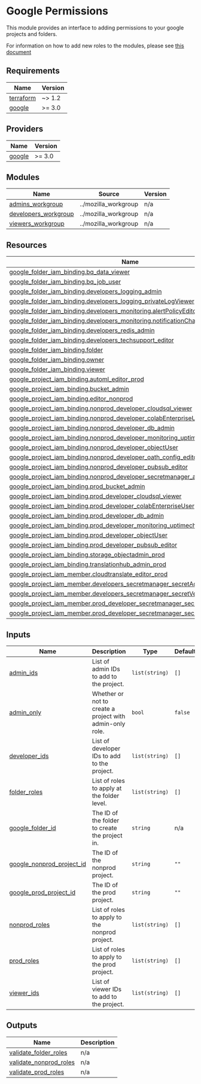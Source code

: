 # Google Permissions

This module provides an interface to adding permissions to your google projects and folders.

For information on how to add new roles to the modules, please see [this document](./ADDING\_NEW\_ROLE.md)

## Requirements

| Name | Version |
|------|---------|
| <a name="requirement_terraform"></a> [terraform](#requirement\_terraform) | ~> 1.2 |
| <a name="requirement_google"></a> [google](#requirement\_google) | >= 3.0 |

## Providers

| Name | Version |
|------|---------|
| <a name="provider_google"></a> [google](#provider\_google) | >= 3.0 |

## Modules

| Name | Source | Version |
|------|--------|---------|
| <a name="module_admins_workgroup"></a> [admins\_workgroup](#module\_admins\_workgroup) | ../mozilla_workgroup | n/a |
| <a name="module_developers_workgroup"></a> [developers\_workgroup](#module\_developers\_workgroup) | ../mozilla_workgroup | n/a |
| <a name="module_viewers_workgroup"></a> [viewers\_workgroup](#module\_viewers\_workgroup) | ../mozilla_workgroup | n/a |

## Resources

| Name | Type |
|------|------|
| [google_folder_iam_binding.bq_data_viewer](https://registry.terraform.io/providers/hashicorp/google/latest/docs/resources/folder_iam_binding) | resource |
| [google_folder_iam_binding.bq_job_user](https://registry.terraform.io/providers/hashicorp/google/latest/docs/resources/folder_iam_binding) | resource |
| [google_folder_iam_binding.developers_logging_admin](https://registry.terraform.io/providers/hashicorp/google/latest/docs/resources/folder_iam_binding) | resource |
| [google_folder_iam_binding.developers_logging_privateLogViewer](https://registry.terraform.io/providers/hashicorp/google/latest/docs/resources/folder_iam_binding) | resource |
| [google_folder_iam_binding.developers_monitoring.alertPolicyEditor](https://registry.terraform.io/providers/hashicorp/google/latest/docs/resources/folder_iam_binding) | resource |
| [google_folder_iam_binding.developers_monitoring.notificationChannelEditor](https://registry.terraform.io/providers/hashicorp/google/latest/docs/resources/folder_iam_binding) | resource |
| [google_folder_iam_binding.developers_redis_admin](https://registry.terraform.io/providers/hashicorp/google/latest/docs/resources/folder_iam_binding) | resource |
| [google_folder_iam_binding.developers_techsupport_editor](https://registry.terraform.io/providers/hashicorp/google/latest/docs/resources/folder_iam_binding) | resource |
| [google_folder_iam_binding.folder](https://registry.terraform.io/providers/hashicorp/google/latest/docs/resources/folder_iam_binding) | resource |
| [google_folder_iam_binding.owner](https://registry.terraform.io/providers/hashicorp/google/latest/docs/resources/folder_iam_binding) | resource |
| [google_folder_iam_binding.viewer](https://registry.terraform.io/providers/hashicorp/google/latest/docs/resources/folder_iam_binding) | resource |
| [google_project_iam_binding.automl_editor_prod](https://registry.terraform.io/providers/hashicorp/google/latest/docs/resources/project_iam_binding) | resource |
| [google_project_iam_binding.bucket_admin](https://registry.terraform.io/providers/hashicorp/google/latest/docs/resources/project_iam_binding) | resource |
| [google_project_iam_binding.editor_nonprod](https://registry.terraform.io/providers/hashicorp/google/latest/docs/resources/project_iam_binding) | resource |
| [google_project_iam_binding.nonprod_developer_cloudsql_viewer](https://registry.terraform.io/providers/hashicorp/google/latest/docs/resources/project_iam_binding) | resource |
| [google_project_iam_binding.nonprod_developer_colabEnterpriseUser](https://registry.terraform.io/providers/hashicorp/google/latest/docs/resources/project_iam_binding) | resource |
| [google_project_iam_binding.nonprod_developer_db_admin](https://registry.terraform.io/providers/hashicorp/google/latest/docs/resources/project_iam_binding) | resource |
| [google_project_iam_binding.nonprod_developer_monitoring_uptimecheckconfigeditor](https://registry.terraform.io/providers/hashicorp/google/latest/docs/resources/project_iam_binding) | resource |
| [google_project_iam_binding.nonprod_developer_objectUser](https://registry.terraform.io/providers/hashicorp/google/latest/docs/resources/project_iam_binding) | resource |
| [google_project_iam_binding.nonprod_developer_oath_config_editor](https://registry.terraform.io/providers/hashicorp/google/latest/docs/resources/project_iam_binding) | resource |
| [google_project_iam_binding.nonprod_developer_pubsub_editor](https://registry.terraform.io/providers/hashicorp/google/latest/docs/resources/project_iam_binding) | resource |
| [google_project_iam_binding.nonprod_developer_secretmanager_admin](https://registry.terraform.io/providers/hashicorp/google/latest/docs/resources/project_iam_binding) | resource |
| [google_project_iam_binding.prod_bucket_admin](https://registry.terraform.io/providers/hashicorp/google/latest/docs/resources/project_iam_binding) | resource |
| [google_project_iam_binding.prod_developer_cloudsql_viewer](https://registry.terraform.io/providers/hashicorp/google/latest/docs/resources/project_iam_binding) | resource |
| [google_project_iam_binding.prod_developer_colabEnterpriseUser](https://registry.terraform.io/providers/hashicorp/google/latest/docs/resources/project_iam_binding) | resource |
| [google_project_iam_binding.prod_developer_db_admin](https://registry.terraform.io/providers/hashicorp/google/latest/docs/resources/project_iam_binding) | resource |
| [google_project_iam_binding.prod_developer_monitoring_uptimecheckconfigeditor](https://registry.terraform.io/providers/hashicorp/google/latest/docs/resources/project_iam_binding) | resource |
| [google_project_iam_binding.prod_developer_objectUser](https://registry.terraform.io/providers/hashicorp/google/latest/docs/resources/project_iam_binding) | resource |
| [google_project_iam_binding.prod_developer_pubsub_editor](https://registry.terraform.io/providers/hashicorp/google/latest/docs/resources/project_iam_binding) | resource |
| [google_project_iam_binding.storage_objectadmin_prod](https://registry.terraform.io/providers/hashicorp/google/latest/docs/resources/project_iam_binding) | resource |
| [google_project_iam_binding.translationhub_admin_prod](https://registry.terraform.io/providers/hashicorp/google/latest/docs/resources/project_iam_binding) | resource |
| [google_project_iam_member.cloudtranslate_editor_prod](https://registry.terraform.io/providers/hashicorp/google/latest/docs/resources/project_iam_member) | resource |
| [google_project_iam_member.developers_secretmanager_secretAccessor](https://registry.terraform.io/providers/hashicorp/google/latest/docs/resources/project_iam_member) | resource |
| [google_project_iam_member.developers_secretmanager_secretVersionAdder](https://registry.terraform.io/providers/hashicorp/google/latest/docs/resources/project_iam_member) | resource |
| [google_project_iam_member.prod_developer_secretmanager_secretAccessor](https://registry.terraform.io/providers/hashicorp/google/latest/docs/resources/project_iam_member) | resource |
| [google_project_iam_member.prod_developer_secretmanager_secretVersionAdder](https://registry.terraform.io/providers/hashicorp/google/latest/docs/resources/project_iam_member) | resource |

## Inputs

| Name | Description | Type | Default | Required |
|------|-------------|------|---------|:--------:|
| <a name="input_admin_ids"></a> [admin\_ids](#input\_admin\_ids) | List of admin IDs to add to the project. | `list(string)` | `[]` | no |
| <a name="input_admin_only"></a> [admin\_only](#input\_admin\_only) | Whether or not to create a project with admin-only role. | `bool` | `false` | no |
| <a name="input_developer_ids"></a> [developer\_ids](#input\_developer\_ids) | List of developer IDs to add to the project. | `list(string)` | `[]` | no |
| <a name="input_folder_roles"></a> [folder\_roles](#input\_folder\_roles) | List of roles to apply at the folder level. | `list(string)` | `[]` | no |
| <a name="input_google_folder_id"></a> [google\_folder\_id](#input\_google\_folder\_id) | The ID of the folder to create the project in. | `string` | n/a | yes |
| <a name="input_google_nonprod_project_id"></a> [google\_nonprod\_project\_id](#input\_google\_nonprod\_project\_id) | The ID of the nonprod project. | `string` | `""` | no |
| <a name="input_google_prod_project_id"></a> [google\_prod\_project\_id](#input\_google\_prod\_project\_id) | The ID of the prod project. | `string` | `""` | no |
| <a name="input_nonprod_roles"></a> [nonprod\_roles](#input\_nonprod\_roles) | List of roles to apply to the nonprod project. | `list(string)` | `[]` | no |
| <a name="input_prod_roles"></a> [prod\_roles](#input\_prod\_roles) | List of roles to apply to the prod project. | `list(string)` | `[]` | no |
| <a name="input_viewer_ids"></a> [viewer\_ids](#input\_viewer\_ids) | List of viewer IDs to add to the project. | `list(string)` | `[]` | no |

## Outputs

| Name | Description |
|------|-------------|
| <a name="output_validate_folder_roles"></a> [validate\_folder\_roles](#output\_validate\_folder\_roles) | n/a |
| <a name="output_validate_nonprod_roles"></a> [validate\_nonprod\_roles](#output\_validate\_nonprod\_roles) | n/a |
| <a name="output_validate_prod_roles"></a> [validate\_prod\_roles](#output\_validate\_prod\_roles) | n/a |
